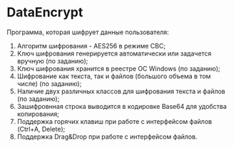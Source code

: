# DataEncrypt
<p>Программа, которая шифрует данные пользователя:</p>
<ol>
  <li>Алгоритм шифрования - AES256 в режиме CBC;</li>
  <li>Ключ шифрования генерируется автоматически или задачется вручную (по заданию);</li>
  <li>Ключ шифрования хранится в реестре ОС Windows (по заданию);</li>
  <li>Шифрование как текста, так и файлов (большого объема в том числе) (по заданию);</li>
  <li>Наличие двух различных классов для шифрования текста и файлов (по заданию);</li>
  <li>Зашифровнная строка выводится в кодировке Base64 для удобства копирования;</li>
  <li>Поддержка горячих клавиш при работе с интерфейсом файлов (Ctrl+A, Delete);</li>
  <li>Поддержка Drag&Drop при работе с интерфейсом файлов.</li>
</ol>
